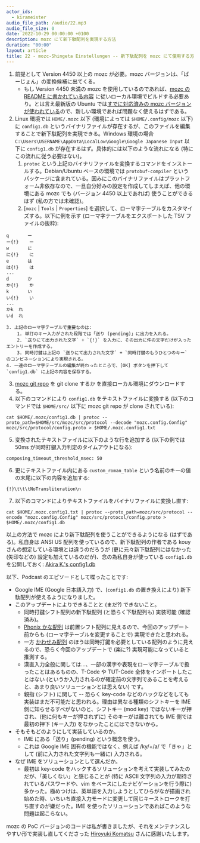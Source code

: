 ```yaml
---
actor_ids:
  - kirameister
audio_file_path: /audio/22.mp3
audio_file_size: 0
date: 2022-10-29 00:00:00 +0100
description: mozc にて新下駄配列を実現する方法
duration: "00:00"
layout: article
title: 22 - mozc-Shingeta Einstellungen -- 新下駄配列を mozc にて使用する方法
---
```


1. 前提として Version 4450 以上の mozc が必要。mozc バージョンは、「ばーじょん」の変換候補に出てくる。
    * もし Version 4450 未満の mozc を使用しているのであれば、[mozc の README に書かれている内容](https://github.com/google/mozc#build-instructions) に従いローカル環境でビルドする必要あり。とは言え最新版の Ubuntu では[すでに対応済みの mozc バージョンが使われている](https://launchpad.net/ubuntu/+source/mozc)ので、新しい環境であれば問題なく使えるはずである。
2. Linux 環境では `HOME/.mozc` 以下 (環境によっては `$HOME/.config/mozc` 以下) に `config1.db` というバイナリファイルが存在するが、このファイルを編集することで新下駄配列を実現できる。Windows 環境の場合 `C:\Users\USERNAME\AppData\LocalLow\Google\Google Japanese Input` 以下に `config1.db` が存在するはず。具体的には以下のような流れになる (特にこの流れに従う必要はない)。
    1. `protoc` という上記のバイナリファイルを変換するコマンドをインストールする。Debian/Ubuntu ベースの環境では `protobuf-compiler` というパッケージに含まれている。因みにこのバイナリファイルはプラットフォーム非依存なので、一旦自分好みの設定を作成してしまえば、他の環境にある mozc でも (バージョン 4450 以上であれば) 使うことができるはず (私の方では未確認)。
    2. [`mozc` | `Tools` | `Properties`] を選択して、ローマ字テーブルをカスタマイズする。以下に例を示す (ローマ字テーブルをエクスポートした TSV ファイルの抜粋):
```
q		ー
ー{!}	ー
w		に
に{!}	に
e		は
は{!}	は
...
d		か
か{!}	か
k		い
い{!}	い
...
かk	れ
いd	れ
```
    3. 上記のローマ字テーブルで重要なのは:
        1. 単打のキー入力がされた段階では「送り (pending)」に出力を入れる。
        2. `送りにて出力された文字` + `{!}` を入力に、その出力に件の文字だけが入ったエントリーを作成する。
        3. 同時打鍵は上記の `送りにて出力された文字` + `同時打鍵のもうひとつのキー` のコンビネーションにより実現される。
    4. 一連のローマ字テーブルの編集が終わったところで、[OK] ボタンを押下して `config1.db` に上記の内容を保存する。
3. [mozc git repo](https://github.com/google/mozc) を git clone するか [](https://github.com/google/mozc/blob/master/src/protocol/config.proto) を直接ローカル環境にダウンロードする。
4. 以下のコマンドにより `config1.db` をテキストファイルに変換する (以下のコマンドでは `$HOME/src/` 以下に mozc git repo が clone されている): 
```
cat $HOME/.mozc/config1.db | protoc --proto_path=$HOME/src/mozc/src/protocol --decode "mozc.config.Config" mozc/src/protocol/config.proto > $HOME/.mozc.config1.txt
```
5. 変換されたテキストファイルに以下のような行を追加する (以下の例では 50ms が同時打鍵入力判定のタイムアウトになる):
```
composing_timeout_threshold_msec: 50
```
6. 更にテキストファイル内にある `custom_roman_table` という名前のキーの値の末尾に以下の内容を追加する:
```
{!}\t\t\tNoTransliteration\n
```
7. 以下のコマンドによりテキストファイルをバイナリファイルに変換し直す:
```
cat $HOME/.mozc.config1.txt | protoc --proto_path=mozc/src/protocol --encode "mozc.config.Config" mozc/src/protocol/config.proto > $HOME/.mozc/config1.db
```

以上の方法で mozc により新下駄配列を使うことができるようになる (はずである)。私自身は ANSI US 配列を使っているので、新下駄配列の作者である kouy さんの想定している環境とは違うのだろうが (更に元々新下駄配列にはなかった (矢印などの) 設定も加えているのだが)、念の為私自身が使っている `config1.db` を公開しておく:  [Akira K.'s config1.db](../audio/22_mozc_config1.db)



以下、Podcast のエピソードとして喋ったことです:

* Google IME (Google 日本語入力) で、(`config1.db` の置き換えにより) 新下駄配列が使えるようになりました。
* このアップデートによりできることと (まだ?) できないこと。
    * 同時打鍵シフト配列の新下駄配列 (と恐らく下駄配列も) 実装可能 (確認済み)。
    * [Phonix かな配列](http://phoenixrt.kachoufuugetu.net/) は前置シフト配列に見えるので、今回のアップデート前からも (ローマ字テーブルを変更することで) 実現できたと思われる。
    * 一方 [かわせみ配列](https://github.com/semialt/kawasemi) のほうは同時打鍵を必要としている配列のように見えるので、恐らく今回のアップデートで (楽に?) 実現可能になっていると推測する。
    * 漢直入力全般に関しては…、一部の漢字や表現をローマ字テーブルで扱ったことはあるものの、T-Code や TUT-Code 全体をインポートしたことはない (というか入力されるのが確定前の文字列であることを考えると、あまり良いソリューションとは思えない) です。
    * 親指 (シフト) に関して -- 恐らく key-code などのハックなどをしても実装はまだ不可能だと思われる。理由は異なる種類のシフトキーを IME 側に知らせるすべがないのと、シフトキー (mod key) ではないキーが押され、(他に何もキーが押されずに) そのキーがは離されても IME 側では最初の押下 (キー入力) をなかったことにはできないから。
* そもそもどのようにして実装しているのか。
    * IME にある「送り」(pending) という概念を使う。
    * これは Google IME 固有の機能ではなく、例えば /ky/+/a/ で「きゃ」として (前に入力された文字列も一緒に) 入力される。
* なぜ IME をソリューションとして選んだか。
    * 最初は key-code をハックするソリューションを考えて実装してみたのだが、「美しくない」と感じることが (特に ASCII 文字列の入力が期待されているパスワードや、vim をベースにしたナビゲーションを行う際に) 多かった。極めつけは、英単語を入力しようとしてひらがなが描画され始めた時、いちいち直接入力モードに変更して同じキーストロークを打ち直すのが嫌だった。IME を使ったソリューションであればこのような問題は起こらない。

mozc の PoC バージョンのコードは私が書きましたが、それをメンテナンスしやすい形で実装し直してくださった [Hiroyuki Komatsu](https://twitter.com/komatsuh) さんに感謝いたします。
